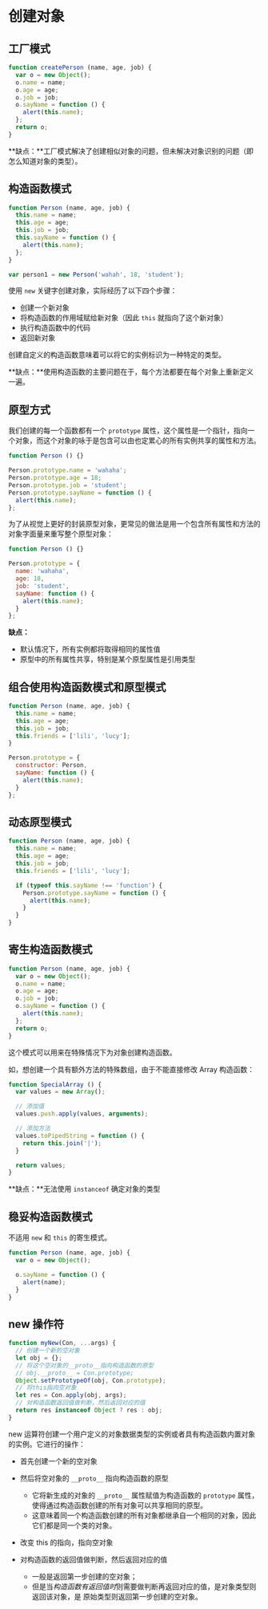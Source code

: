 # 创建对象

## 工厂模式

```js
function createPerson (name, age, job) {
  var o = new Object();
  o.name = name;
  o.age = age;
  o.job = job;
  o.sayName = function () {
    alert(this.name);
  };
  return o;
}
```

**缺点：**工厂模式解决了创建相似对象的问题，但未解决对象识别的问题（即怎么知道对象的类型）。

## 构造函数模式

```js
function Person (name, age, job) {
  this.name = name;
  this.age = age;
  this.job = job;
  this.sayName = function () {
    alert(this.name);
  };
}

var person1 = new Person('wahah', 18, 'student');
```

使用 `new` 关键字创建对象，实际经历了以下四个步骤：

* 创建一个新对象
* 将构造函数的作用域赋给新对象（因此 `this` 就指向了这个新对象）
* 执行构造函数中的代码
* 返回新对象

创建自定义的构造函数意味着可以将它的实例标识为一种特定的类型。

**缺点：**使用构造函数的主要问题在于，每个方法都要在每个对象上重新定义一遍。

## 原型方式

我们创建的每一个函数都有一个 `prototype` 属性，这个属性是一个指针，指向一个对象，而这个对象的咏于是包含可以由也定累心的所有实例共享的属性和方法。

```js
function Person () {}

Person.prototype.name = 'wahaha';
Person.prototype.age = 18;
Person.prototype.job = 'student';
Person.prototype.sayName = function () {
  alert(this.name);
};
```

为了从视觉上更好的封装原型对象，更常见的做法是用一个包含所有属性和方法的对象字面量来重写整个原型对象：

```js
function Person () {}

Person.prototype = {
  name: 'wahaha',
  age: 18,
  job: 'student',
  sayName: function () {
    alert(this.name);
  }
};
```

**缺点：**

* 默认情况下，所有实例都将取得相同的属性值
* 原型中的所有属性共享，特别是某个原型属性是引用类型

## 组合使用构造函数模式和原型模式

```js
function Person (name, age, job) {
  this.name = name;
  this.age = age;
  this.job = job;
  this.friends = ['lili', 'lucy'];
}

Person.prototype = {
  constructor: Person,
  sayName: function () {
    alert(this.name);
  }
};
```

## 动态原型模式

```js
function Person (name, age, job) {
  this.name = name;
  this.age = age;
  this.job = job;
  this.friends = ['lili', 'lucy'];

  if (typeof this.sayName !== 'function') {
    Person.prototype.sayName = function () {
      alert(this.name);
    }
  }
}
```

## 寄生构造函数模式

```js
function Person (name, age, job) {
  var o = new Object();
  o.name = name;
  o.age = age;
  o.job = job;
  o.sayName = function () {
    alert(this.name);
  };
  return o;
}
```

这个模式可以用来在特殊情况下为对象创建构造函数。

如，想创建一个具有额外方法的特殊数组，由于不能直接修改 Array 构造函数：

```js
function SpecialArray () {
  var values = new Array();

  // 添加值
  values.push.apply(values, arguments);

  // 添加方法
  values.toPipedString = function () {
    return this.join('|');
  }

  return values;
}
```

**缺点：**无法使用 `instanceof` 确定对象的类型

## 稳妥构造函数模式

不适用 `new` 和 `this` 的寄生模式。

```js
function Person (name, age, job) {
  var o = new Object();

  o.sayName = function () {
    alert(name);
  }
}
```


## new 操作符

```js
function myNew(Con, ...args) {
  // 创建一个新的空对象
  let obj = {};
  // 将这个空对象的__proto__指向构造函数的原型
  // obj.__proto__ = Con.prototype;
  Object.setPrototypeOf(obj, Con.prototype);
  // 将this指向空对象
  let res = Con.apply(obj, args);
  // 对构造函数返回值做判断，然后返回对应的值
  return res instanceof Object ? res : obj;
}
```

new 运算符创建一个用户定义的对象数据类型的实例或者具有构造函数内置对象的实例。它进行的操作：

* 首先创建一个新的空对象
* 然后将空对象的 `__proto__` 指向构造函数的原型

  * 它将新生成的对象的 `__proto__` 属性赋值为构造函数的 `prototype` 属性，使得通过构造函数创建的所有对象可以共享相同的原型。
  * 这意味着同一个构造函数创建的所有对象都继承自一个相同的对象，因此它们都是同一个类的对象。


* 改变 this 的指向，指向空对象
* 对构造函数的返回值做判断，然后返回对应的值

  * 一般是返回第一步创建的空对象；
  * 但是当*构造函数有返回值时*则需要做判断再返回对应的值，是对象类型则返回该对象，是 原始类型则返回第一步创建的空对象。
